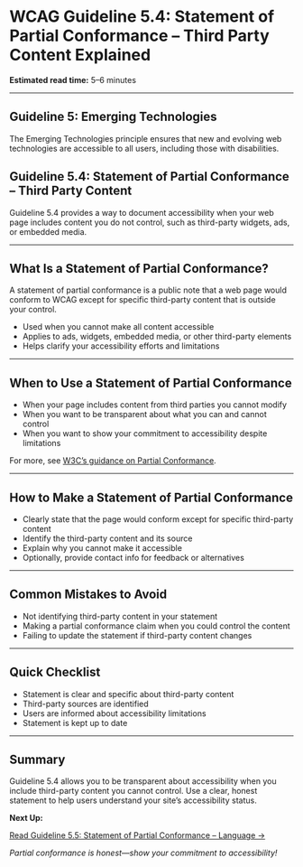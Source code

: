 <!---
title: 5.4 - Statement of Partial Conformance – Third Party Content
series: Making the Web Accessible for All
description: A practical guide to WCAG Guideline 5.4 (Statement of Partial Conformance – Third Party Content)—what it means, why it matters, and how to document accessibility for content you do not control.
keywords: wcag 5.4, partial conformance, third party content, accessibility, web standards, user experience
image: WCAG-Series-5-4.png
imageAlt: Blue text on yellow background saying, "Web Content Accessibiilty Guiedlines (WCAG) 5.4 Explained, Statement of Partial Conformance – Third Party Content"
status: published
date: 2025-07-03
excerpt: This guideline explains how to document accessibility for third-party content you do not control.
--->

# **WCAG Guideline 5.4: Statement of Partial Conformance – Third Party Content Explained**

**Estimated read time:** 5–6 minutes

---

## **Guideline 5: Emerging Technologies**

The Emerging Technologies principle ensures that new and evolving web technologies are accessible to all users, including those with disabilities.

## **Guideline 5.4: Statement of Partial Conformance – Third Party Content**

Guideline 5.4 provides a way to document accessibility when your web page includes content you do not control, such as third-party widgets, ads, or embedded media.

---

## **What Is a Statement of Partial Conformance?**

<!-- [Illustration: Web page with a warning icon and third-party content badge] -->

A statement of partial conformance is a public note that a web page would conform to WCAG except for specific third-party content that is outside your control.

- Used when you cannot make all content accessible
- Applies to ads, widgets, embedded media, or other third-party elements
- Helps clarify your accessibility efforts and limitations

---

## **When to Use a Statement of Partial Conformance**

- When your page includes content from third parties you cannot modify
- When you want to be transparent about what you can and cannot control
- When you want to show your commitment to accessibility despite limitations

For more, see [W3C’s guidance on Partial Conformance](https://www.w3.org/WAI/WCAG22/standards-guidelines/wcag/conformance/#partial-conformance-third-party).

---

## **How to Make a Statement of Partial Conformance**

<!-- [Side-by-side: Good example (clear statement with details) vs. Bad example (no mention of third-party content)] -->

- Clearly state that the page would conform except for specific third-party content
- Identify the third-party content and its source
- Explain why you cannot make it accessible
- Optionally, provide contact info for feedback or alternatives

---

## **Common Mistakes to Avoid**

- Not identifying third-party content in your statement
- Making a partial conformance claim when you could control the content
- Failing to update the statement if third-party content changes

---

## **Quick Checklist**

<!-- [Checklist graphic: Icons for warning, third-party badge, and contact] -->

- Statement is clear and specific about third-party content
- Third-party sources are identified
- Users are informed about accessibility limitations
- Statement is kept up to date

---

## **Summary**

<!-- [Illustration: User reading a partial conformance statement on a web page] -->

Guideline 5.4 allows you to be transparent about accessibility when you include third-party content you cannot control. Use a clear, honest statement to help users understand your site’s accessibility status.

**Next Up:**

[Read Guideline 5.5: Statement of Partial Conformance – Language →](WCAG-Guideline-5-5-Statement-of-Partial-Conformance-Language-Explained)

*Partial conformance is honest—show your commitment to accessibility!*
